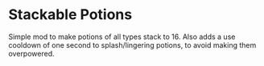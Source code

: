 # Stackable Potions

Simple mod to make potions of all types stack to 16. Also adds a use cooldown of one second to splash/lingering potions, to avoid making them overpowered.
